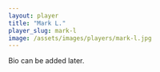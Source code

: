 ```yaml
---
layout: player
title: "Mark L."
player_slug: mark-l
image: /assets/images/players/mark-l.jpg
---
```

Bio can be added later.
